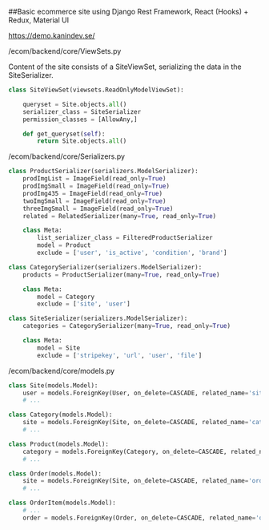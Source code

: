 ##Basic ecommerce site using Django Rest Framework, React (Hooks) + Redux, Material UI

https://demo.kanindev.se/


/ecom/backend/core/ViewSets.py

Content of the site consists of a SiteViewSet, serializing the data in the SiteSerializer.

```Python
class SiteViewSet(viewsets.ReadOnlyModelViewSet):

    queryset = Site.objects.all()
    serializer_class = SiteSerializer
    permission_classes = [AllowAny,]

    def get_queryset(self):
        return Site.objects.all()
```


/ecom/backend/core/Serializers.py

```Python
class ProductSerializer(serializers.ModelSerializer):
    prodImgList = ImageField(read_only=True)
    prodImgSmall = ImageField(read_only=True)
    prodImg435 = ImageField(read_only=True)
    twoImgSmall = ImageField(read_only=True)
    threeImgSmall = ImageField(read_only=True)
    related = RelatedSerializer(many=True, read_only=True)

    class Meta:
        list_serializer_class = FilteredProductSerializer
        model = Product
        exclude = ['user', 'is_active', 'condition', 'brand']

class CategorySerializer(serializers.ModelSerializer):
    products = ProductSerializer(many=True, read_only=True)

    class Meta:
        model = Category
        exclude = ['site', 'user']

class SiteSerializer(serializers.ModelSerializer):
    categories = CategorySerializer(many=True, read_only=True)

    class Meta:
        model = Site
        exclude = ['stripekey', 'url', 'user', 'file']
```


/ecom/backend/core/models.py

```Python
class Site(models.Model):
    user = models.ForeignKey(User, on_delete=CASCADE, related_name='siteuser')
    # ...

class Category(models.Model):
    site = models.ForeignKey(Site, on_delete=CASCADE, related_name='categories')
    # ...

class Product(models.Model):
    category = models.ForeignKey(Category, on_delete=CASCADE, related_name='products', verbose_name='Kategori')
    # ...

class Order(models.Model):
    site = models.ForeignKey(Site, on_delete=CASCADE, related_name='orders')
    # ...

class OrderItem(models.Model):
    # ...
    order = models.ForeignKey(Order, on_delete=CASCADE, related_name='orderitem')
```
